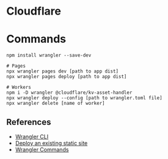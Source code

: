 # Cloudflare

# Commands

```
npm install wrangler --save-dev

# Pages
npx wrangler pages dev [path to app dist]
npx wrangler pages deploy [path to app dist]

# Workers
npm i -D wrangler @cloudflare/kv-asset-handler
npx wrangler deploy --config [path to wrangler.toml file]
npx wrangler delete [name of worker]
```

## References

- [Wrangler CLI](https://dash.cloudflare.com/26d066ec62c4d27b8da5e9aebac17293/workers-and-pages/create-with-cli)
- [Deploy an existing static site](https://developers.cloudflare.com/workers/configuration/sites/start-from-existing/)
- [Wrangler Commands](https://developers.cloudflare.com/workers/wrangler/commands/#deploy)
